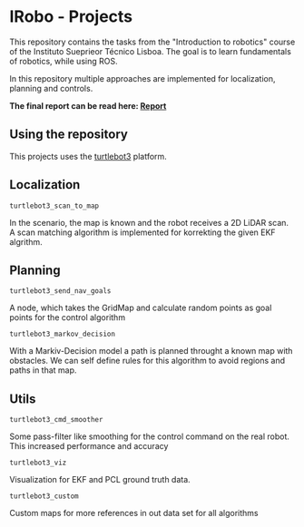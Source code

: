 # IRobo - Projects

This repository contains the tasks from the "Introduction to robotics" course of the Instituto Sueprieor Técnico Lisboa. 
The goal is to learn fundamentals of robotics, while using ROS.

In this repository multiple approaches are implemented for localization, planning and controls.

__The final report can be read here: [Report](./docs/iRobo_Report.pdf)__

## Using the repository

This projects uses the [turtlebot3](https://www.turtlebot.com/turtlebot3/) platform. 


## Localization

```turtlebot3_scan_to_map```

In the scenario, the map is known and the robot receives a 2D LiDAR scan. 
A scan matching algorithm is implemented for korrekting the given EKF algrithm.

## Planning

```turtlebot3_send_nav_goals```

A node, which takes the GridMap and calculate random points as goal points for the 
control algorithm

```turtlebot3_markov_decision```

With a Markiv-Decision model a path is planned throught a known map with obstacles. 
We can self define rules for this algorithm to avoid regions and paths in that map.

## Utils

```turtlebot3_cmd_smoother```

Some pass-filter like smoothing for the control command on the real robot. This increased performance and accuracy

```turtlebot3_viz```

Visualization for EKF and PCL ground truth data.

```turtlebot3_custom```

Custom maps for more references in out data set for all algorithms